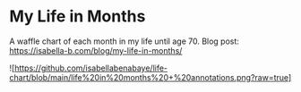 # My Life in Months

A waffle chart of each month in my life until age 70. Blog post: https://isabella-b.com/blog/my-life-in-months/

![https://github.com/isabellabenabaye/life-chart/blob/main/life%20in%20months%20+%20annotations.png?raw=true]